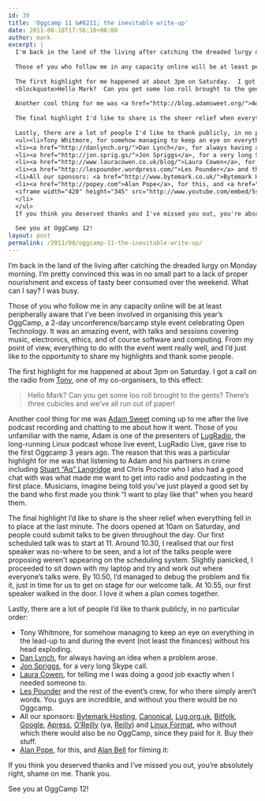 ```yaml
---
id: 39
title: 'Oggcamp 11 &#8211; the inevitable write-up'
date: 2011-08-18T17:56:10+00:00
author: mark
excerpt: |
  I'm back in the land of the living after catching the dreaded lurgy on Monday morning.  I'm pretty convinced this was in no small part to a lack of proper nourishment and excess of tasty beer consumed over the weekend.  What can I say?  I was busy.
  
  Those of you who follow me in any capacity online will be at least peripherally aware that I've been involved in organising this year's OggCamp, a 2-day unconference/barcamp style event celebrating Open Technology.  It was an amazing event, with talks and sessions covering music, electronics, ethics, and of course software and computing.  From my point of view, everything to do with the event went really well, and I'd just like to the opportunity to share my highlights and thank some people.
  
  The first highlight for me happened at about 3pm on Saturday.  I got a call on the radio from <a href="http://tonywhitmore.co.uk">Tony</a>, one of my co-organisers, to this effect:
  <blockquote>Hello Mark?  Can you get some loo roll brought to the gents? There's three cubicles and we've all run out of paper!</blockquote>
  
  Another cool thing for me was <a href="http://blog.adamsweet.org/">Adam Sweet</a> coming up to me after the live podcast recording and chatting to me about how it went.  Those of you unfamiliar with the name, Adam is one of the presenters of <a href="http://lugradio.org">LugRadio</a>, the long-running Linux podcast whose live event, LugRadio Live, gave rise to the first Oggcamp 3 years ago.  The reason that this was a particular highlight for me was that listening to Adam and his partners in crime including <a href="http://www.kryogenix.org/days/">Stuart "Aq" Langridge</a> and Chris Proctor who I also had a good chat with was what made me want to get into radio and podcasting in the first place.  Musicians, imagine being told you've just played a good set by the band who first made you think "I want to play like that" when you heard them.
  
  The final highlight I'd like to share is the sheer relief when everything fell in to place at the last minute.  The doors opened at 10am on Saturday, and people could submit talks to be given throughout the day.  Our first scheduled talk was to start at 11.  Around 10.30, I realised that our first speaker was no-where to be seen, and a lot of the talks people were proposing weren't appearing on the scheduling system.  Slightly panicked, I proceeded to sit down with my laptop and try and work out where everyone's talks were.  By 10.50, I'd managed to debug the problem and fix it, just in time for us to get on stage for our welcome talk.  At 10.55, our first speaker walked in the door.  I love it when a plan comes together.
  
  Lastly, there are a lot of people I'd like to thank publicly, in no particular order:
  <ul><li>Tony Whitmore, for somehow managing to keep an eye on everything in the lead-up to and during the event (not least the finances) without his head exploding.</li>
  <li><a href="http://danlynch.org/">Dan Lynch</a>, for always having an idea when a problem arose.</li>
  <li><a href="http://jon.sprig.gs/">Jon Spriggs</a>, for a very long Skype call.</li>
  <li><a href="http://www.lauracowen.co.uk/blog/">Laura Cowen</a>, for telling me I was doing a good job exactly when I needed someone to.</li>
  <li><a href="http://lespounder.wordpress.com/">Les Pounder</a> and the rest of the event's crew, for who there simply aren't words. You guys are incredible, and without you there would be no Oggcamp.</li>
  <li>All our sponsors: <a href="http://www.bytemark.co.uk/">Bytemark Hosting</a>, <a href="http://canonical.com">Canonical</a>, <a href="http://lug.org.uk">Lug.org.uk</a>, <a href="http://bitfolk.com/">Bitfolk</a>, <a href="http://google.com">Google</a>, <a href="http://www.apress.com/">Apress</a>, <a href="http://oreilly.com">O'Reilly</a> (ya, <a href="http://bbsimg.ngfiles.com/1/6301000/ngbbs43148239da63a.gif">Reilly</a>) and <a href="http://linuxformat.co.uk">Linux Format</a>, who without which there would also be no OggCamp, since they paid for it. Buy their stuff.</li>
  <li><a href="http://popey.com">Alan Pope</a>, for this, and <a href="http://twitter.com/#!/alanbell_libsol">Alan Bell</a> for filming it:
  <iframe width="420" height="345" src="http://www.youtube.com/embed/5smhy9OB-CM" frameborder="0" allowfullscreen></iframe>
  </li>
  </ul>
  If you think you deserved thanks and I've missed you out, you're absolutely right, shame on me. Thank you.
  
  See you at OggCamp 12!
layout: post
permalink: /2011/08/oggcamp-11-the-inevitable-write-up/
---
```

I&#8217;m back in the land of the living after catching the dreaded lurgy on Monday morning. I&#8217;m pretty convinced this was in no small part to a lack of proper nourishment and excess of tasty beer consumed over the weekend. What can I say? I was busy.

Those of you who follow me in any capacity online will be at least peripherally aware that I&#8217;ve been involved in organising this year&#8217;s OggCamp, a 2-day unconference/barcamp style event celebrating Open Technology. It was an amazing event, with talks and sessions covering music, electronics, ethics, and of course software and computing. From my point of view, everything to do with the event went really well, and I&#8217;d just like to the opportunity to share my highlights and thank some people.

The first highlight for me happened at about 3pm on Saturday. I got a call on the radio from [Tony](http://tonywhitmore.co.uk), one of my co-organisers, to this effect:

> Hello Mark? Can you get some loo roll brought to the gents? There&#8217;s three cubicles and we&#8217;ve all run out of paper!

Another cool thing for me was [Adam Sweet](http://blog.adamsweet.org/) coming up to me after the live podcast recording and chatting to me about how it went. Those of you unfamiliar with the name, Adam is one of the presenters of [LugRadio](http://lugradio.org), the long-running Linux podcast whose live event, LugRadio Live, gave rise to the first Oggcamp 3 years ago. The reason that this was a particular highlight for me was that listening to Adam and his partners in crime including [Stuart &#8220;Aq&#8221; Langridge](http://www.kryogenix.org/days/) and Chris Proctor who I also had a good chat with was what made me want to get into radio and podcasting in the first place. Musicians, imagine being told you&#8217;ve just played a good set by the band who first made you think &#8220;I want to play like that&#8221; when you heard them.

The final highlight I&#8217;d like to share is the sheer relief when everything fell in to place at the last minute. The doors opened at 10am on Saturday, and people could submit talks to be given throughout the day. Our first scheduled talk was to start at 11. Around 10.30, I realised that our first speaker was no-where to be seen, and a lot of the talks people were proposing weren&#8217;t appearing on the scheduling system. Slightly panicked, I proceeded to sit down with my laptop and try and work out where everyone&#8217;s talks were. By 10.50, I&#8217;d managed to debug the problem and fix it, just in time for us to get on stage for our welcome talk. At 10.55, our first speaker walked in the door. I love it when a plan comes together.

Lastly, there are a lot of people I&#8217;d like to thank publicly, in no particular order:

  * Tony Whitmore, for somehow managing to keep an eye on everything in the lead-up to and during the event (not least the finances) without his head exploding.
  * [Dan Lynch](http://danlynch.org/), for always having an idea when a problem arose.
  * [Jon Spriggs](http://jon.sprig.gs/), for a very long Skype call.
  * [Laura Cowen](http://www.lauracowen.co.uk/blog/), for telling me I was doing a good job exactly when I needed someone to.
  * [Les Pounder](http://lespounder.wordpress.com/) and the rest of the event&#8217;s crew, for who there simply aren&#8217;t words. You guys are incredible, and without you there would be no Oggcamp.
  * All our sponsors: [Bytemark Hosting](http://www.bytemark.co.uk/), [Canonical](http://canonical.com), [Lug.org.uk](http://lug.org.uk), [Bitfolk](http://bitfolk.com/), [Google](http://google.com), [Apress](http://www.apress.com/), [O&#8217;Reilly](http://oreilly.com) (ya, [Reilly](http://bbsimg.ngfiles.com/1/6301000/ngbbs43148239da63a.gif)) and [Linux Format](http://linuxformat.co.uk), who without which there would also be no OggCamp, since they paid for it. Buy their stuff.
  * [Alan Pope](http://popey.com), for this, and [Alan Bell](http://twitter.com/#!/alanbell_libsol) for filming it:

  
    

If you think you deserved thanks and I&#8217;ve missed you out, you&#8217;re absolutely right, shame on me. Thank you.

See you at OggCamp 12!